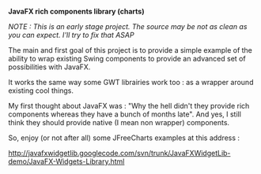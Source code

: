 **JavaFX rich components library (charts)**

_NOTE : This is an early stage project. The source may be not as clean as you can expect. I'll try to fix that ASAP_

The main and first goal of this project is to provide a simple example of the ability to wrap existing Swing components to provide an advanced set of possibilities with JavaFX.

It works the same way some GWT librairies work too : as a wrapper around existing cool things.

My first thought about JavaFX was : "Why the hell didn't they provide rich components whereas they have a bunch of months late". And yes, I still think they should provide native (I mean non wrapper) components.

So, enjoy (or not after all) some JFreeCharts examples at this address :

http://javafxwidgetlib.googlecode.com/svn/trunk/JavaFXWidgetLib-demo/JavaFX-Widgets-Library.html